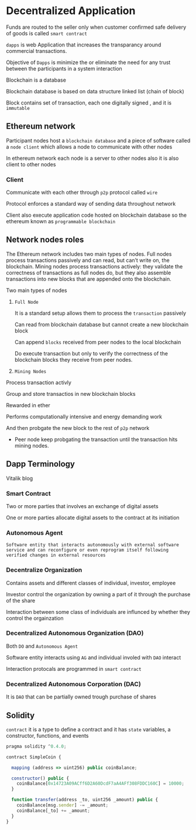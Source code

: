 
# Decentralized Application


Funds are routed to the seller only when customer confirmed safe delivery of goods is called `smart contract`

`dapps` is web Application that increases the transparancy around commercial transactions.

Objective of `Dapps` is minimize the or eliminate the need for any trust between the participants in a system interaction

Blockchain is a database

Blockchain database is based on data structure linked list (chain of block)

Block contains set of transaction, each one digitally signed , and it is `immutable` 

## Ethereum network

Participant nodes host a `blockchain database` and a piece of software called a `node client` which allows a node to communicate with other nodes 

In ethereum network each node is a server to other nodes also it is also client to other nodes

### Client

Communicate with each other through `p2p` protocol called `wire` 

Protocol enforces a standard way of sending data throughout network

Client also execute application code  hosted on blockchain database so the ethereum known as `programmable blockchain`

## Network nodes roles

The Ethereum network includes two main types of nodes. Full nodes process transactions passively and can read, but can’t write on, the blockchain. Mining nodes process transactions actively: they validate the correctness of transactions as full nodes do, but they also assemble transactions into new blocks that are appended onto the blockchain.

 Two main types of nodes

1. `Full Node`

    It is a standard setup allows them to process the `transaction` passively 

    Can read from blockchain database but cannot create a new blockchain block

    Can append `blocks` received from peer nodes to the local blockchain

    Do execute transaction but only to verify the correctness of the blockchain blocks they receive from peer nodes.

2. `Mining Nodes`

Process transaction activly 

Group and store transactios in new blockchain blocks

Rewarded in ether  

Performs computationally intensive and energy demanding work

And then probgate the new block to the rest of `p2p` network


* Peer node keep probgating the transaction until the transaction hits mining nodes.

## Dapp Terminology

Vitalik blog

### Smart Contract

Two or more parties that involves an exchange of digital assets

One or more parties allocate digital assets to the contract at its initiation

### Autonomous Agent

    Software entity that interacts autonomously with external software service and can reconfigure or even reprogram itself following verified changes in external resources 

### Decentralize Organization 

Contains assets and different classes of individual, investor, employee

Investor control the organization by owning a part of it through the purchase of the share 

Interaction between some class of individuals are influnced by whether they control the orgainzation

### Decentralized Autonomous Organization (DAO)

Both `DO` and `Autonomous Agent` 

Software entity interacts using `AG` and individual involed with `DAO` interact 

Interaction protocals are programmed in `smart contract` 

### Decentralized Autonomous Corporation (DAC)

It is `DAO` that can be partially owned trough purchase of shares



## Solidity

`contract` it is a type to define a contract and it has `state` variables, a constructor, functions, and events

```js
pragma solidity ^0.4.0;                                          

contract SimpleCoin {                                            

  mapping (address => uint256) public coinBalance;               

  constructor() public {                                         
    coinBalance[0x14723A09ACff6D2A60DcdF7aA4AFf308FDDC160C] = 10000;         
  }

  function transfer(address _to, uint256 _amount) public {       
    coinBalance[msg.sender] -= _amount;                          
    coinBalance[_to] += _amount;                                 
  }
}
```

